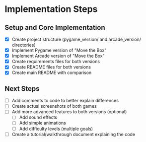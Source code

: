 # Implementation Steps

## Setup and Core Implementation
- [x] Create project structure (pygame_version/ and arcade_version/ directories)
- [x] Implement Pygame version of "Move the Box"
- [x] Implement Arcade version of "Move the Box"
- [x] Create requirements files for both versions
- [x] Create README files for both versions
- [x] Create main README with comparison

## Next Steps
- [ ] Add comments to code to better explain differences
- [ ] Create actual screenshots of both games
- [ ] Add more advanced features to both versions (optional)
  - [ ] Add sound effects
  - [ ] Add simple animations
  - [ ] Add difficulty levels (multiple goals)
- [ ] Create a tutorial/walkthrough document explaining the code 